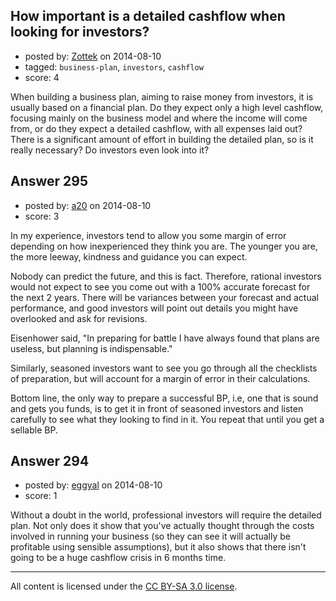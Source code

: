 ## How important is a detailed cashflow when looking for investors?

- posted by: [Zottek](https://stackexchange.com/users/290832/zottek) on 2014-08-10
- tagged: `business-plan`, `investors`, `cashflow`
- score: 4

<p>When building a business plan, aiming to raise money from investors, it is usually based on a financial plan. Do they expect only a high level cashflow, focusing mainly on the business model and where the income will come from, or do they expect a detailed cashflow, with all expenses laid out? There is a significant amount of effort in building the detailed plan, so is it really necessary? Do investors even look into it?</p>



## Answer 295

- posted by: [a20](https://stackexchange.com/users/54595/a20) on 2014-08-10
- score: 3

<p>In my experience, investors tend to allow you some margin of error depending on how inexperienced they think you are. The younger you are, the more leeway, kindness and guidance you can expect.</p>

<p>Nobody can predict the future, and this is fact. Therefore, rational investors would not expect to see you come out with a 100% accurate forecast for the next 2 years. There will be variances between your forecast and actual performance, and good investors will point out details you might have overlooked and ask for revisions.</p>

<p>Eisenhower said, "In preparing for battle I have always found that plans are useless, but planning is indispensable." </p>

<p>Similarly, seasoned investors want to see you go through all the checklists of preparation, but will account for a margin of error in their calculations. </p>

<p>Bottom line, the only way to prepare a successful BP, i.e, one that is sound and gets you funds, is to get it in front of seasoned investors and listen carefully to see what they looking to find in it. You repeat that until you get a sellable BP.</p>



## Answer 294

- posted by: [eggyal](https://stackexchange.com/users/310184/eggyal) on 2014-08-10
- score: 1

<p>Without a doubt in the world, professional investors will require the detailed plan.  Not only does it show that you've actually thought through the costs involved in running your business (so they can see it will actually be profitable using sensible assumptions), but it also shows that there isn't going to be a huge cashflow crisis in 6 months time.</p>




---

All content is licensed under the [CC BY-SA 3.0 license](https://creativecommons.org/licenses/by-sa/3.0/).
